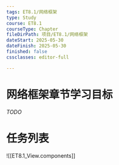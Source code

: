 ```yaml
---
tags: ET8.1/网络框架
type: Study
course: ET8.1
courseType: Chapter
fileDirPath: 项目/ET8.1/网络框架
dateStart: 2025-05-30
dateFinish: 2025-05-30
finished: false
cssclasses: editor-full

---
```


# 网络框架章节学习目标
 *TODO*
 
# 任务列表
![[ET8.1_View.components]]


